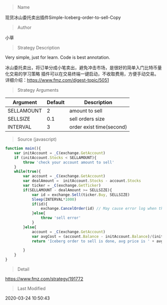 
> Name

现货冰山委托卖出插件Simple-Iceberg-order-to-sell-Copy

> Author

小草

> Strategy Description

Very simple, just for learn.
Code is best annotation.

冰山委托卖出，将订单分成小笔卖出，避免冲击市场，是很好的简单入门比特币量化交易的学习策略
插件可以在交易终端一键启动，不收取费用，方便手动交易。详细介绍：https://www.fmz.com/digest-topic/5051

> Strategy Arguments



|Argument|Default|Description|
|----|----|----|
|SELLAMOUNT|2|amount to sell|
|SELLSIZE|0.1|sell orders size|
|INTERVAL|3|order exist time(second)|


> Source (javascript)

``` javascript
function main(){
    var initAccount = _C(exchange.GetAccount)
    if (initAccount.Stocks < SELLAMOUNT){
        throw 'check your account amount to sell'
    }
    while(true){
        var account = _C(exchange.GetAccount)
        var dealAmount =  initAccount.Stocks - account.Stocks
        var ticker = _C(exchange.GetTicker)
        if(SELLAMOUNT - dealAmount >= SELLSIZE){
            var id = exchange.Sell(ticker.Buy, SELLSIZE)
            Sleep(INTERVAL*1000)
            if(id){
                exchange.CancelOrder(id) // May cause error log when the order is completed, which is all right.
            }else{
                throw 'sell error'
            }
        }else{
            account = _C(exchange.GetAccount)
            var avgCost = (account.Balance - initAccount.Balance)/(initAccount.Stocks - account.Stocks)
            return 'Iceberg order to sell is done, avg price is ' + avgCost
            
        }
    }
}
```

> Detail

https://www.fmz.com/strategy/191772

> Last Modified

2020-03-24 10:50:43
